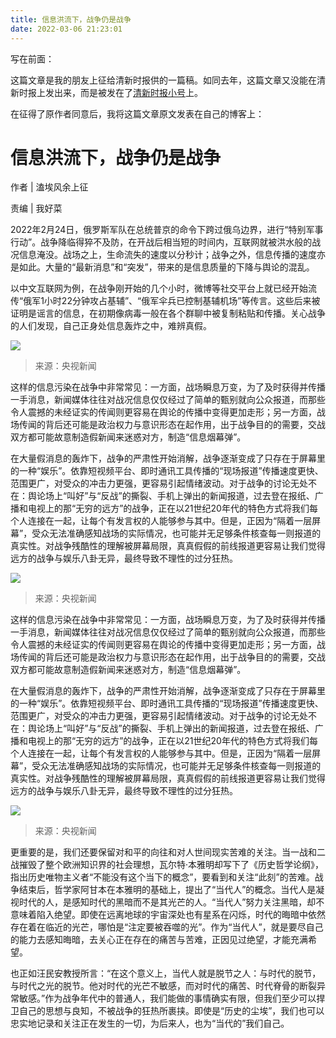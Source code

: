 ```yaml
---
title: 信息洪流下，战争仍是战争
date: 2022-03-06 21:23:01
---
```


写在前面：

这篇文章是我的朋友上征给清新时报供的一篇稿。如同去年，这篇文章又没能在清新时报上发出来，而是被发在了[清新时报小号](https://mp.weixin.qq.com/s?__biz=MzI4MjYzMDA0Nw==&mid=2247483889&idx=1&sn=bdce881711c1560ec70459cccca821b9&chksm=eb964301dce1ca178690ba000b7f4b2baeb886c4377e8f3f00e1e0ab4f6e6dca6ef30e1f3bbc)上。

在征得了原作者同意后，我将这篇文章原文发表在自己的博客上：

# 信息洪流下，战争仍是战争 

作者 | 溘埃风余上征

责编 | 我好菜

2022年2月24日，俄罗斯军队在总统普京的命令下跨过俄乌边界，进行“特别军事行动”。战争降临得猝不及防，在开战后相当短的时间内，互联网就被洪水般的战况信息淹没。战场之上，生命流失的速度以分秒计；战争之外，信息传播的速度亦是如此。大量的“最新消息”和“突发”，带来的是信息质量的下降与舆论的混乱。

以中文互联网为例，在战争刚开始的几个小时，微博等社交平台上就已经开始流传“俄军1小时22分钟攻占基辅”、“俄军伞兵已控制基辅机场”等传言。这些后来被证明是谣言的信息，在初期像病毒一般在各个群聊中被复制粘贴和传播。关心战争的人们发现，自己正身处信息轰炸之中，难辨真假。

![](https://i.niupic.com/images/2022/03/06/9W2c.png)

> 来源：央视新闻

这样的信息污染在战争中非常常见：一方面，战场瞬息万变，为了及时获得并传播一手消息，新闻媒体往往对战况信息仅仅经过了简单的甄别就向公众报道，而那些令人震撼的未经证实的传闻则更容易在舆论的传播中变得更加走形；另一方面，战场传闻的背后还可能是政治权力与意识形态在起作用，出于战争目的的需要，交战双方都可能故意制造假新闻来迷惑对方，制造“信息烟幕弹”。

在大量假消息的轰炸下，战争的严肃性开始消解，战争逐渐变成了只存在于屏幕里的一种“娱乐”。依靠短视频平台、即时通讯工具传播的“现场报道”传播速度更快、范围更广，对受众的冲击力更强，更容易引起情绪波动。对于战争的讨论无处不在：舆论场上“叫好”与“反战”的撕裂、手机上弹出的新闻报道，过去登在报纸、广播和电视上的那“无穷的远方”的战争，正在以21世纪20年代的特色方式将我们每个人连接在一起，让每个有发言权的人能够参与其中。但是，正因为“隔着一层屏幕”，受众无法准确感知战场的实际情况，也可能并无足够条件核查每一则报道的真实性。对战争残酷性的理解被屏幕局限，真真假假的前线报道更容易让我们觉得远方的战争与娱乐八卦无异，最终导致不理性的过分狂热。

![](https://i.niupic.com/images/2022/03/06/9W2d.png)

> 来源：央视新闻

这样的信息污染在战争中非常常见：一方面，战场瞬息万变，为了及时获得并传播一手消息，新闻媒体往往对战况信息仅仅经过了简单的甄别就向公众报道，而那些令人震撼的未经证实的传闻则更容易在舆论的传播中变得更加走形；另一方面，战场传闻的背后还可能是政治权力与意识形态在起作用，出于战争目的的需要，交战双方都可能故意制造假新闻来迷惑对方，制造“信息烟幕弹”。

在大量假消息的轰炸下，战争的严肃性开始消解，战争逐渐变成了只存在于屏幕里的一种“娱乐”。依靠短视频平台、即时通讯工具传播的“现场报道”传播速度更快、范围更广，对受众的冲击力更强，更容易引起情绪波动。对于战争的讨论无处不在：舆论场上“叫好”与“反战”的撕裂、手机上弹出的新闻报道，过去登在报纸、广播和电视上的那“无穷的远方”的战争，正在以21世纪20年代的特色方式将我们每个人连接在一起，让每个有发言权的人能够参与其中。但是，正因为“隔着一层屏幕”，受众无法准确感知战场的实际情况，也可能并无足够条件核查每一则报道的真实性。对战争残酷性的理解被屏幕局限，真真假假的前线报道更容易让我们觉得远方的战争与娱乐八卦无异，最终导致不理性的过分狂热。

![](https://i.niupic.com/images/2022/03/06/9W2e.png)

> 来源：央视新闻

更重要的是，我们还要保留对和平的向往和对人世间现实苦难的关注。当一战和二战摧毁了整个欧洲知识界的社会理想，瓦尔特·本雅明却写下了《历史哲学论纲》，指出历史唯物主义者“不能没有这个当下的概念”，要看到和关注“此刻”的苦难。战争结束后，哲学家阿甘本在本雅明的基础上，提出了“当代人”的概念。当代人是凝视时代的人，是感知时代的黑暗而不是其光芒的人。“当代人”努力关注黑暗，却不意味着陷入绝望。即使在远离地球的宇宙深处也有星系在闪烁，时代的晦暗中依然存在着在临近的光芒，哪怕是“注定要被吞噬的光”。作为“当代人”，就是要尽自己的能力去感知晦暗，去关心正在存在的痛苦与苦难，正因见过绝望，才能充满希望。

也正如汪民安教授所言：“在这个意义上，当代人就是脱节之人：与时代的脱节，与时代之光的脱节。他对时代的光芒不敏感，而对时代的痛苦、时代脊骨的断裂异常敏感。”作为战争年代中的普通人，我们能做的事情确实有限，但我们至少可以捍卫自己的思想与良知，不被战争的狂热所裹挟。即使是“历史的尘埃”，我们也可以忠实地记录和关注正在发生的一切，为后来人，也为“当代的”我们自己。